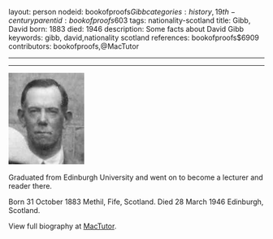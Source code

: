 layout: person
nodeid: bookofproofs$Gibb
categories: history,19th-century
parentid: bookofproofs$603
tags: nationality-scotland
title: Gibb, David
born: 1883
died: 1946
description: Some facts about David Gibb
keywords: gibb, david,nationality scotland
references: bookofproofs$6909
contributors: bookofproofs,@MacTutor

---


---

![Gibb.jpg](https://github.com/bookofproofs/bookofproofs.github.io/blob/main/_sources/_assets/images/portraits/Gibb.jpg?raw=true)

Graduated from Edinburgh University and went on to become a lecturer and reader there.

Born 31 October 1883 Methil, Fife, Scotland. Died 28 March 1946 Edinburgh, Scotland.


View full biography at [MacTutor](https://mathshistory.st-andrews.ac.uk/Biographies/Gibb/).